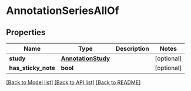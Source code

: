 # AnnotationSeriesAllOf


## Properties
Name | Type | Description | Notes
------------ | ------------- | ------------- | -------------
**study** | [**AnnotationStudy**](AnnotationStudy.md) |  | [optional] 
**has_sticky_note** | **bool** |  | [optional] 

[[Back to Model list]](../README.md#documentation-for-models) [[Back to API list]](../README.md#documentation-for-api-endpoints) [[Back to README]](../README.md)


